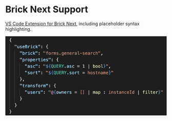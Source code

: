 # Brick Next Support

[VS Code Extension for Brick Next](https://marketplace.visualstudio.com/items?itemName=weareoutman.vscode-brick-next), including placeholder syntax highlighting.

![Preview](resources/sample.png)